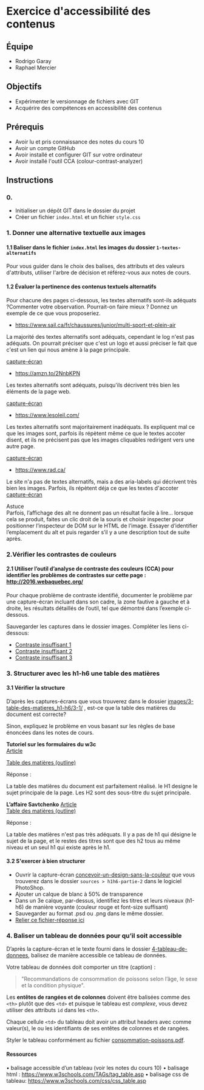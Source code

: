 # Exercice d'accessibilité des contenus

## Équipe
- Rodrigo Garay
- Raphael Mercier

## Objectifs
- Expérimenter le versionnage de fichiers avec GIT
- Acquérire des compétences en accessibilité des contenus

## Prérequis
- Avoir lu et pris connaissance des notes du cours 10
- Avoir un compte GitHub
- Avoir installé et configurer GIT sur votre ordinateur
- Avoir installé l'outil CCA (colour-contrast-analyzer)

## Instructions

### 0. 
- Initialiser un dépôt GIT dans le dossier du projet
- Créer un fichier `index.html` et un fichier `style.css`

### 1.	Donner une alternative textuelle aux images

#### 1.1 Baliser dans le fichier `index.html` les images du dossier `1-textes-alternatifs` 

Pour vous guider dans le choix des balises, des attributs et des valeurs d'attributs, utiliser l'arbre de décision et référez-vous aux notes de cours.

#### 1.2 Évaluer la pertinence des contenus textuels alternatifs

Pour chacune des pages ci-dessous, les textes alternatifs sont-ils adéquats ?Commenter votre observation. Pourrait-on faire mieux ? Donnez un exemple de ce que vous proposeriez.

- https://www.sail.ca/fr/chaussures/junior/multi-sport-et-plein-air 

La majorité des textes alternatifs sont adéquats, cependant le log n'est pas adéquats. On pourrait préciser que c'est un logo et aussi préciser le fait que c'est un lien qui nous amène à la page principale.

[capture-écran](images/capture_ecran/sail_plein_air.png)
- https://amzn.to/2NnbKPN 

Les textes alternatifs sont adéquats, puisqu'ils décrivent très bien les éléments de la page web.

[capture-écran](images/capture_ecran/amazon.png)
- https://www.lesoleil.com/

Les textes alternatifs sont majoritairement inadéquats. Ils expliquent mal ce que les images sont, parfois ils répètent même ce que le textes accoter disent, et ils ne précisent pas que les images cliquables redirigent vers une autre page. 

[capture-écran](images/capture_ecran/rad.png)
- https://www.rad.ca/

Le site n'a pas de textes alternatifs, mais a des aria-labels qui décrivent très bien les images. Parfois, ils répètent déja ce que les textes d'accoter
[capture-écran]()

Astuce  
Parfois, l’affichage des alt ne donnent pas un résultat facile à lire… lorsque cela se produit, faites un clic droit de la souris et choisir inspecter pour positionner l’inspecteur de DOM sur le HTML de l’image.
Essayer d’identifier l’emplacement du alt et puis regarder s’il y a une description tout de suite après.

### 2.Vérifier les contrastes de couleurs

#### 2.1	Utiliser l’outil d’analyse de contraste des couleurs (CCA) pour identifier les problèmes de contrastes sur cette page : http://2016.webaquebec.org/

Pour chaque problème de contraste identifié,
documenter le problème par une capture-écran incluant dans son cadre, la zone fautive à gauche et à droite, les résultats détaillés de l’outil, tel que démontré dans l’exemple ci-dessous.

Sauvegarder les captures dans le dossier images. Compléter les liens ci-dessous:
- [Contraste insuffisant 1](images/capture_ecran/contraste_1.png)
- [Contraste insuffisant 2](images/capture_ecran/contraste_2.png)
- [Contraste insuffisant 3](images/capture_ecran/contraste_3.png)

### 3. Structurer avec les h1-h6 une table des matières

#### 3.1 Vérifier la structure

D’après les captures-écrans que vous trouverez dans le dossier [images/3-table-des-matieres_h1-h6/3-1/](images/3-table-des-matieres_h1-h6/3-1) , est-ce que la table des matières du document est correcte?  

Sinon, expliquez le problème en vous basant sur les règles de base énoncées dans les notes de cours. 

__Tutoriel sur les formulaires du w3c__  
[Article](images/3-table-des-matieres_h1-h6/3-1/tuto-form-w3c.pdf)  

[Table des matières (outline)](images/3-table-des-matieres_h1-h6/3-1/tuto-form-w3c-outline.png) 

Réponse : 

La table des matières du document est parfaitement réalisé. le H1 designe le sujet principale de la page. Les H2 sont des sous-titre du sujet principale.


__L’affaire Savtchenko__ 
[Article](images/3-table-des-matieres_h1-h6/3-1/article-savtchenko.pdf)  
[Table des matières (outline)](images/3-table-des-matieres_h1-h6/3-1/article-savtchenko-outline.png) 
  
Réponse : 

La table des matières n'est pas très adéquats. Il y a pas de h1 qui désigne le sujet de la page, et le restes des titres sont que des h2 tous au même niveau et un seul h1 qui existe après le h1.


#### 3.2 S'exercer à bien structurer

- Ouvrir la capture-écran [concevoir-un-design-sans-la-couleur](images/3-table-des-matieres_h1-h6/3-2/concevoir-un-design-sans-la-couleur.pdf) que vous trouverez dans le dossier `sources > h1h6-partie-2` dans le logiciel PhotoShop.  
- Ajouter un calque de blanc à 50% de transparence
- Dans un 3e calque, par-dessus, identifiez les titres et leurs niveaux (h1-h6) de manière voyante (couleur rouge et font-size suffisant)
- Sauvegarder au format .psd ou .png dans le même dossier.
- [Relier ce fichier-réponse ici](images/capture_ecran/concevoir-un-design-sans-la-couleur.png)

### 4. Baliser un tableau de données pour qu’il soit accessible

D’après la capture-écran et le texte fourni dans le dossier [4-tableau-de-donnees](images/4-tableau-de-donnees), balisez de manière accessible ce tableau de données.  
  
Votre tableau de données doit comporter un titre (caption) : 

> "Recommandations de consommation de poissons selon l’âge, le sexe et la condition physique".  


Les __entêtes de rangées et de colonnes__ doivent être balisées comme des `<th>` plutôt que des `<td>` et puisque le tableau est *complexe*, vous devez utiliser des attributs `id` dans les `<th>`. 

Chaque cellule `<td>` du tableau doit avoir un attribut headers avec comme valeur(s), le ou les identifiants de ses entêtes de colonnes et de rangées.

Styler le tableau conformément au fichier [consommation-poissons.pdf](images/4-tableau-de-donnees/consommation-poissons.pdf).

#### Ressources
•	balisage accessible d’un tableau (voir les notes du cours 10)
•	balisage html : https://www.w3schools.com/TAGs/tag_table.asp
•	balisage css de tableau: https://www.w3schools.com/css/css_table.asp





